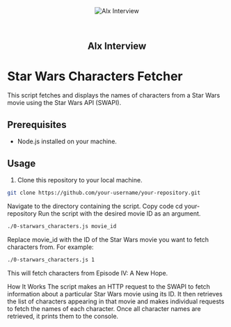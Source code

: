 <div align="center" id="top"> 
  <img src="./.github/app.gif" alt="Alx Interview" />

  &#xa0;

  <!-- <a href="https://alxinterview.netlify.app">Demo</a> -->
</div>

<h2 align="center">Alx Interview</h2>


# Star Wars Characters Fetcher

This script fetches and displays the names of characters from a Star Wars movie using the Star Wars API (SWAPI).

## Prerequisites

- Node.js installed on your machine.

## Usage

1. Clone this repository to your local machine.

```bash
git clone https://github.com/your-username/your-repository.git
```

Navigate to the directory containing the script.
Copy code
cd your-repository
Run the script with the desired movie ID as an argument.
```bash
./0-starwars_characters.js movie_id
```
Replace movie_id with the ID of the Star Wars movie you want to fetch characters from. For example:

```bash
./0-starwars_characters.js 1
```
This will fetch characters from Episode IV: A New Hope.

How It Works
The script makes an HTTP request to the SWAPI to fetch information about a particular Star Wars movie using its ID. It then retrieves the list of characters appearing in that movie and makes individual requests to fetch the names of each character. Once all character names are retrieved, it prints them to the console.




